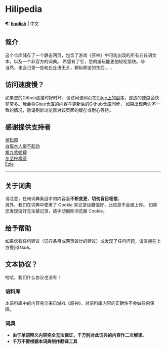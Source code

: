 # Hilipedia

🌏 **[English](README_en.md)** | 中文

## 简介
这个仓库储存了一个静态网页，包含了游戏《原神》中可能出现的所有丘丘语文本，以及一个非官方的词典。
希望有了它，您的游玩能更加轻松愉快。😄  
当然，也会记录一些和丘丘语无关，稍纵即逝的东西……

## 访问速度慢？
如果您的Github连接时好时坏，请访问该网页在[Gitee上的副本](https://chen_zhanming.gitee.io/hilipedia/)，这边的速度会快非常多。我会将Gitee仓库的内容与更新后的Github仓库同步，
如果出现两边不一致的情况，敬请刷新浏览器对该页面的缓存或耐心等待。

## 感谢提供支持者

[吴松原](https://space.bilibili.com/25150765)  
[白猫大人提不起劲](https://space.bilibili.com/425251)  
[氟九紫蛤蟆](https://space.bilibili.com/28715153)  
[冬至柠檬茶](https://space.bilibili.com/12539817)  
[Ezie](https://space.bilibili.com/34988010)  

----------

## 关于词典
请注意，任何词典条目中的内容会**不断变更**，**切勿盲目相信**。  
另外，我们在词典中使用了 Cookie 来记录设置偏好，此信息不会被上传。
如果您发现偏好无法被记录，请手动删除浏览器 Cookie。

## 给予帮助
如果您有任何建议（词典条目或网页设计的建议）或发现了任何问题，请直接在上方提出Issue。

## 文本协议？
哈哈，我们什么协议也没有！  

### 语料库
本语料库中的内容完全来自游戏《原神》，对语料库内容的正确性不会做任何保障。

### 词典
* **由于单词释义内容完全无法保证，千万别对此词典的内容作二次解读**。
* **千万不要根据本词典制作翻译工具**



<!-- 
Gohus, chiso vonph. 
我说啊，他们很生气。
-->
